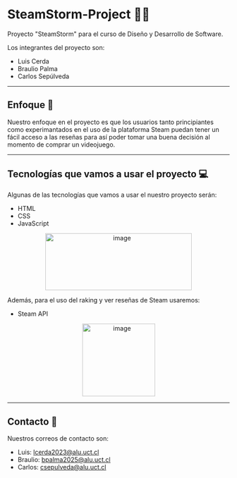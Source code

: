 # SteamStorm-Project 📁📝
Proyecto "SteamStorm" para el curso de Diseño y Desarrollo de Software.

Los integrantes del proyecto son:

- Luis Cerda
- Braulio Palma
- Carlos Sepúlveda

---

## Enfoque 🎯

Nuestro enfoque en el proyecto es que los usuarios tanto principiantes como experimantados en el uso de la plataforma Steam puedan tener un fácil acceso a las reseñas para así poder tomar una buena decisión al momento de comprar un videojuego.

---

## Tecnologías que vamos a usar el proyecto 💻

Algunas de las tecnologías que vamos a usar el nuestro proyecto serán:

- HTML
- CSS
- JavaScript

<p align="center">
    <img width="332.7" height="129.6" alt="image" src="https://github.com/user-attachments/assets/18f6efbb-53b4-40c0-8be5-e8aecd900596" style="display: block; margin: 0 auto;" />
</p>

Además, para el uso del raking y ver reseñas de Steam usaremos:

- Steam API

<p align="center">
    <img width="165" height="165" alt="image" src="https://github.com/user-attachments/assets/8a36a401-db9a-45ae-9eae-d8eaad23f629" style="display: block; margin: 0 auto;" />
</p>

---

## Contacto 📮

Nuestros correos de contacto son:

- Luis: lcerda2023@alu.uct.cl
- Braulio: bpalma2025@alu.uct.cl
- Carlos: csepulveda@alu.uct.cl
